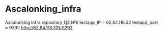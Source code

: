 # Ascalonking_infra
Ascalonking Infra repository
ДЗ №6
testapp_IP = 62.84.116.32
testapp_port = 9292
http://62.84.116.32§:9292
